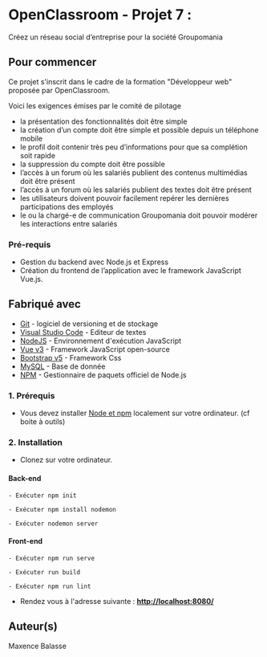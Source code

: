 # OpenClassroom - Projet 7 :

Créez un réseau social d’entreprise pour la société Groupomania

## Pour commencer

Ce projet s'inscrit dans le cadre de la formation "Développeur web" proposée par OpenClassroom.

Voici les exigences émises par le comité de pilotage

- la présentation des fonctionnalités doit être simple
- la création d’un compte doit être simple et possible depuis un téléphone mobile
- le profil doit contenir très peu d’informations pour que sa complétion soit rapide
- la suppression du compte doit être possible
- l’accès à un forum où les salariés publient des contenus multimédias doit être présent
- l’accès à un forum où les salariés publient des textes doit être présent
- les utilisateurs doivent pouvoir facilement repérer les dernières participations des employés
- le ou la chargé-e de communication Groupomania doit pouvoir modérer les interactions entre
  salariés

### Pré-requis

- Gestion du backend avec Node.js et Express
- Création du frontend de l’application avec le framework JavaScript Vue.js.


## Fabriqué avec

- [Git](https://git-scm.com/download/win) - logiciel de versioning et de stockage
- [Visual Studio Code](https://code.visualstudio.com/) - Editeur de textes
- [NodeJS](https://nodejs.org/fr/) - Environnement d'exécution JavaScript
- [Vue v3](https://vuejs.org/) - Framework JavaScript open-source
- [Bootstrap v5](https://getbootstrap.com/) - Framework Css
- [MySQL](https://www.mysql.com/fr/) - Base de donnée
- [NPM](https://www.npmjs.com/) - Gestionnaire de paquets officiel de Node.js

### 1. Prérequis

- Vous devez installer [Node et npm](https://visualstudio.microsoft.com/fr/vs/features/node-js/) localement sur votre ordinateur.
  (cf boite à outils)

### 2. Installation

- Clonez  sur votre ordinateur.

#### Back-end

```
- Exécuter npm init
```

```
- Exécuter npm install nodemon
```

```
- Exécuter nodemon server
```

#### Front-end

```
- Exécuter npm run serve
```

```
- Exécuter run build
```

```
- Exécuter npm run lint
```

- Rendez vous à l'adresse suivante : **[http://localhost:8080/](http://localhost:8080/)**

## Auteur(s)

Maxence Balasse 
